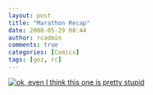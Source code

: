 ```yaml
---
layout: post
title: "Marathon Recap"
date: 2008-05-29 08:44
author: rcadmin
comments: true
categories: [Comics]
tags: [goz, rc]
---
```

<a href="http://bitsmack.com/comics/2008/05/29/marathon-recap/"><img src="http://dl.bitsmack.com/uploads/2008/05/20080529.jpg" title="ok, even I think this one is pretty stupid" /></a>
